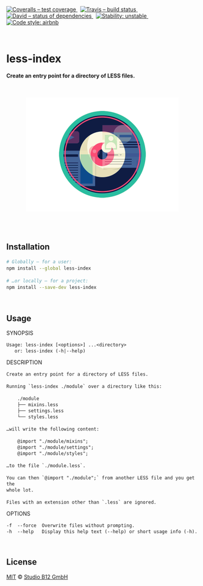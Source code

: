 [![Coveralls – test coverage
](https://img.shields.io/coveralls/studio-b12/less-index.svg?style=flat-square)
](https://coveralls.io/r/studio-b12/less-index)
 [![Travis – build status
](https://img.shields.io/travis/studio-b12/less-index/master.svg?style=flat-square)
](https://travis-ci.org/studio-b12/less-index)
 [![David – status of dependencies
](https://img.shields.io/david/studio-b12/less-index.svg?style=flat-square)
](https://david-dm.org/studio-b12/less-index)
 [![Stability: unstable
](https://img.shields.io/badge/stability-unstable-yellowgreen.svg?style=flat-square)
](https://github.com/studio-b12/less-index/milestones/1.0)
 [![Code style: airbnb
](https://img.shields.io/badge/code%20style-airbnb-777777.svg?style=flat-square)
](https://github.com/airbnb/javascript)




<div                                                         id="/">&nbsp;</div>

less-index
==========

**Create an entry point for a directory of LESS files.**




<p align="center"><a
  title="Graphic by the great Justin Mezzell"
  href="http://justinmezzell.tumblr.com/post/57617724502"
  >
  <br/>
  <br/>
  <img
    src="Readme/Eye.gif"
    width="400"
    height="300"
  />
  <br/>
  <br/>
</a></p>




<div                                             id="/installation">&nbsp;</div>

Installation
------------

```sh
# Globally – for a user:
npm install --global less-index

# …or locally – for a project:
npm install --save-dev less-index
```




<div                                                    id="/usage">&nbsp;</div>

Usage
-----

<!-- @doxie.inject start -->
<!-- Don’t remove or change the comment above – that can break automatic updates. -->
  SYNOPSIS

    Usage: less-index [<options>] ...<directory>
       or: less-index (-h|--help)


  DESCRIPTION

    Create an entry point for a directory of LESS files.

    Running `less-index ./module` over a directory like this:

        ./module
        ├── mixins.less
        ├── settings.less
        └── styles.less

    …will write the following content:

        @import "./module/mixins";
        @import "./module/settings";
        @import "./module/styles";

    …to the file `./module.less`.

    You can then `@import "./module";` from another LESS file and you get the
    whole lot.

    Files with an extension other than `.less` are ignored.


  OPTIONS

    -f  --force  Overwrite files without prompting.
    -h  --help   Display this help text (--help) or short usage info (-h).
<!-- Don’t remove or change the comment below – that can break automatic updates. More info at <http://npm.im/doxie.inject>. -->
<!-- @doxie.inject end -->




<div                                                  id="/license">&nbsp;</div>

License
-------

[MIT][] © [Studio B12 GmbH][]

[MIT]:              ./License.md
[Studio B12 GmbH]:  http://studio-b12.de
